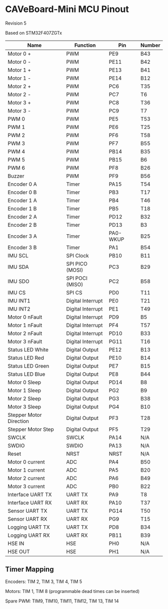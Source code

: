 # CAVeBoard-Mini MCU Pinout

Revision 5

Based on STM32F407ZGTx

| Name                    | Function          | Pin      | Number |
| ----------------------- | ----------------- | -------- | ------ |
| Motor 0 +               | PWM               | PE9      | B43    |
| Motor 0 -               | PWM               | PE11     | B42    |
| Motor 1 +               | PWM               | PE13     | B41    |
| Motor 1 -               | PWM               | PE14     | B12    |
| Motor 2 +               | PWM               | PC6      | T35    |
| Motor 2 -               | PWM               | PC7      | T6     |
| Motor 3 +               | PWM               | PC8      | T36    |
| Motor 3 -               | PWM               | PC9      | T7     |
| PWM 0                   | PWM               | PE5      | T53    |
| PWM 1                   | PWM               | PE6      | T25    |
| PWM 2                   | PWM               | PF6      | T58    |
| PWM 3                   | PWM               | PF7      | B55    |
| PWM 4                   | PWM               | PB14     | B35    |
| PWM 5                   | PWM               | PB15     | B6     |
| PWM 6                   | PWM               | PF8      | B26    |
| Buzzer                  | PWM               | PF9      | B56    |
| Encoder 0 A             | Timer             | PA15     | T54    |
| Encoder 0 B             | Timer             | PB3      | T17    |
| Encoder 1 A             | Timer             | PB4      | T46    |
| Encoder 1 B             | Timer             | PB5      | T18    |
| Encoder 2 A             | Timer             | PD12     | B32    |
| Encoder 2 B             | Timer             | PD13     | B3     |
| Encoder 3 A             | Timer             | PA0-WKUP | B25    |
| Encoder 3 B             | Timer             | PA1      | B54    |
| IMU SCL                 | SPI Clock         | PB10     | B11    |
| IMU SDA                 | SPI PICO (MOSI)   | PC3      | B29    |
| IMU SDO                 | SPI POCI (MISO)   | PC2      | B58    |
| IMU CS                  | SPI CS            | PD0      | T11    |
| IMU INT1                | Digital Interrupt | PE0      | T21    |
| IMU INT2                | Digital Interrupt | PE1      | T49    |
| Motor 0 nFault          | Digital Interrupt | PD9      | B5     |
| Motor 1 nFault          | Digital Interrupt | PF4      | T57    |
| Motor 2 nFault          | Digital Interrupt | PD10     | B33    |
| Motor 3 nFault          | Digital Interrupt | PG11     | T16    |
| Status LED White        | Digital Output    | PE12     | B13    |
| Status LED Red          | Digital Output    | PE10     | B14    |
| Status LED Green        | Digital Output    | PE7      | B15    |
| Status LED Blue         | Digital Output    | PE8      | B44    |
| Motor 0 Sleep           | Digital Output    | PD14     | B8     |
| Motor 1 Sleep           | Digital Output    | PG2      | B9     |
| Motor 2 Sleep           | Digital Output    | PG3      | B38    |
| Motor 3 Sleep           | Digital Output    | PG4      | B10    |
| Stepper Motor Direction | Digital Output    | PF3      | T28    |
| Stepper Motor Step      | Digital Output    | PF5      | T29    |
| SWCLK                   | SWCLK             | PA14     | N/A    |
| SWDIO                   | SWDIO             | PA13     | N/A    |
| Reset                   | NRST              | NRST     | N/A    |
| Motor 0 current         | ADC               | PA4      | B50    |
| Motor 1 current         | ADC               | PA5      | B20    |
| Motor 2 current         | ADC               | PA6      | B49    |
| Motor 3 current         | ADC               | PB0      | B22    |
| Interface UART TX       | UART TX           | PA9      | T8     |
| Interface UART RX       | UART RX           | PA10     | T37    |
| Sensor UART TX          | UART TX           | PG14     | T50    |
| Sensor UART RX          | UART RX           | PG9      | T15    |
| Logging UART TX         | UART TX           | PD8      | B34    |
| Logging UART RX         | UART RX           | PB11     | B39    |
| HSE IN                  | HSE               | PH0      | N/A    |
| HSE OUT                 | HSE               | PH1      | N/A    |

## Timer Mapping

Encoders: TIM 2, TIM 3, TIM 4, TIM 5

Motors: TIM 1, TIM 8 (programmable dead times can be inserted)

Spare PWM: TIM9, TIM10, TIM11, TIM12, TIM 13, TIM 14
